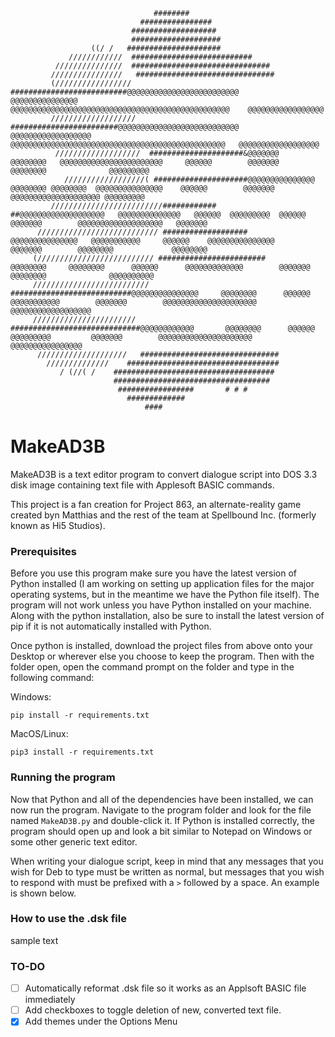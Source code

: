                                                                                                                                                                                                         
                                                                                                                                                                                                        
                                                                                                                                                                                                        
                                    ########                                                                                                                                                            
                                 ################                                                                                                                                                       
                               ###################                                                                                                                                                      
                               ####################                                                                                                                                                     
                      ((/ /   #####################                                                                                                                                                     
                 ////////////  ###########################                                                                                                                                              
              ///////////////  ###############################                                                                                                                                          
             ////////////////   ###############################                                                                                                                                         
             (///////////////// ##########################@@@@@@@@@@@@@@@@@@@@@@@@@         @@@@@@@@@@@@@@@         @@@@@@@@@@@@@@@@@@@@@@@@@@@@@@@@@@@@@@@@@@@@@@@@@    @@@@@@@@@@@@@@@@@              
             /////////////////// ########################@@@@@@@@@@@@@@@@@@@@@@@@@@@      @@@@@@@@@@@@@@@@@@        @@@@@@@@@@@@@@@@@@@@@@@@@@@@@@@@@@@@@@@@@@@@@@@@   @@@@@@@@@@@@@@@@@@               
              ///////////////////  #####################&@@@@@@@             @@@@@@@@   @@@@@@@@@@@@@@@@@@@@@@@     @@@@@@        @@@@@@@        @@@@@@@@              @@@@@@@@@                        
                //////////////////( #####################@@@@@@@@@@@@@@@      @@@@@@@@ @@@@@@@@  @@@@@@@@@@@@@@@    @@@@@@        @@@@@@@        @@@@@@@@@@@@@@@@@@@@ @@@@@@@@@                         
             /////////////////////////############      ##@@@@@@@@@@@@@@@@@@@   @@@@@@@@@@@@@@   @@@@@@  @@@@@@@@@  @@@@@@        @@@@@@@        @@@@@@@@@@@@@@@@@@@   @@@@@@@                          
          /////////////////////////// ###################      @@@@@@@@@@@@@@@   @@@@@@@@@@@     @@@@@@    @@@@@@@@@@@@@@@        @@@@@@@        @@@@@@@@             @@@@@@@@                          
         (////////////////////////// ########################         @@@@@@@@     @@@@@@@@      @@@@@@      @@@@@@@@@@@@@        @@@@@@@        @@@@@@@@              @@@@@@@@@@                       
         ////////////////////////// ###########################@@@@@@@@@@@@@@@     @@@@@@@@      @@@@@@        @@@@@@@@@@@        @@@@@@@        @@@@@@@@@@@@@@@@@@@@@  @@@@@@@@@@@@@@@@@@              
         ///////////////////////   #############################@@@@@@@@@@@@       @@@@@@@@      @@@@@@         @@@@@@@@@         @@@@@@@        @@@@@@@@@@@@@@@@@@@@@    @@@@@@@@@@@@@@@@              
          ////////////////////   ###############################                                                                                                                                        
            //////////////    ##################################                                                                                                                                        
               / (//( /    ####################################                                                                                                                                         
                           ###################################                                                                                                                                          
                            #################       # # #                                                                                                                                               
                              #############                                                                                                                                                             
                                  ####                                                                                                                                                                  
                                                                                                                                                                                                        
                                                                                                                                                                                                        
                                                                                                                                                                                                        

# MakeAD3B
MakeAD3B is a text editor program to convert dialogue script into DOS 3.3 disk image containing text file with Applesoft BASIC commands.

This project is a fan creation for Project 863, an alternate-reality game created byn Matthias and the rest of the team at Spellbound Inc. (formerly known as Hi5 Studios).

### Prerequisites
Before you use this program make sure you have the latest version of Python installed (I am working on setting up application files for the major operating systems, but in the meantime we have the Python file itself). The program will not work unless you have Python installed on your machine. Along with the python installation, also be sure to install the latest version of pip if it is not automatically installed with Python.

Once python is installed, download the project files from above onto your Desktop or wherever else you choose to keep the program. Then with the folder open, open the command prompt on the folder and type in the following command:

Windows:
```
pip install -r requirements.txt
```

MacOS/Linux:
```
pip3 install -r requirements.txt
```

### **Running the program**
Now that Python and all of the dependencies have been installed, we can now run the program. Navigate to the program folder and look for the file named `MakeAD3B.py` and double-click it. If Python is installed correctly, the program should open up and look a bit similar to Notepad on Windows or some other generic text editor.

When writing your dialogue script, keep in mind that any messages that you wish for Deb to type must be written as normal, but messages that you wish to respond with must be prefixed with a `>` followed by a space. An example is shown below.



### **How to use the .dsk file**
sample text

### TO-DO
- [ ] Automatically reformat .dsk file so it works as an Applsoft BASIC file immediately
- [ ] Add checkboxes to toggle deletion of new, converted text file.
- [x] Add themes under the Options Menu
